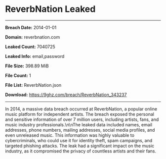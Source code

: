 # ReverbNation Leaked

------------
**Breach Date:** 2014-01-01

**Domain:** reverbnation.com

**Leaked Count:** 7040725

**Leaked Info:** email,password

**File Size:** 398.89 MiB

**File Count:** 1

**File List:** ReverbNation.json

**Download:** https://9ghz.com/breach/ReverbNation_343237

------------
In 2014, a massive data breach occurred at ReverbNation, a popular online music platform for independent artists. The breach exposed the personal and sensitive information of over 7 million users, including artists, fans, and music industry professionals.\n\nThe leaked data included names, email addresses, phone numbers, mailing addresses, social media profiles, and even unreleased music. This information was highly valuable to cybercriminals, who could use it for identity theft, spam campaigns, and targeted phishing attacks. The leak had a significant impact on the music industry, as it compromised the privacy of countless artists and their fans.
